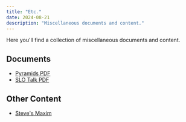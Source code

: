 ```yaml
---
title: "Etc."
date: 2024-08-21
description: "Miscellaneous documents and content."
---
```


Here you'll find a collection of miscellaneous documents and content.

## Documents

* [Pyramids PDF](/pyramids.pdf)
* [SLO Talk PDF](/slo-talk.pdf)

## Other Content

* [Steve's Maxim](/maxim/)
